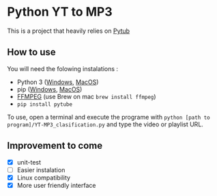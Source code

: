 # Python YT to MP3
This is a project that heavily relies on [Pytub](https://github.com/pytube/pytube)  

## How to use
You will need the folowing instalations :
- Python 3 ([Windows](https://www.python.org/downloads/windows/), [MacOS](https://www.python.org/downloads/macos/))<br>
- pip ([Windows](https://www.geeksforgeeks.org/how-to-install-pip-on-windows/), [MacOS](https://www.geeksforgeeks.org/how-to-install-pip-in-macos/))<br>
- [FFMPEG](https://ffmpeg.org/download.html) (use Brew on mac ``brew install ffmpeg``)
- ``pip install pytube``

To use, open a terminal and execute the programe with ``python [path to program]/YT-MP3_clasification.py`` and type the video or playlist URL.

## Improvement to come
- [x] unit-test
- [ ] Easier instalation
- [x] Linux compatibility
- [x] More user friendly interface
